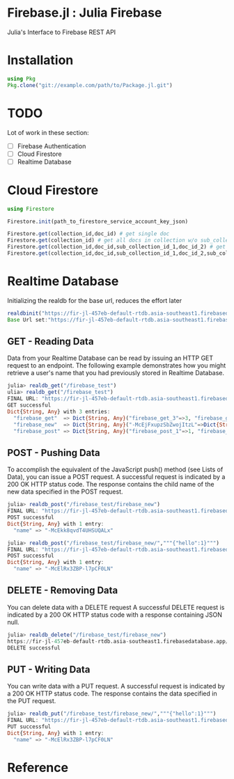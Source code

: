 # Firebase.jl : Julia Firebase

Julia's Interface to Firebase REST API

# Installation

```julia
using Pkg
Pkg.clone("git://example.com/path/to/Package.jl.git")
```

# TODO
Lot of work in these section:

- [ ] Firebase Authentication
- [ ] Cloud Firestore
- [ ] Realtime Database

# Cloud Firestore

```julia
using Firestore

Firestore.init(path_to_firestore_service_account_key_json)

Firestore.get(collection_id,doc_id) # get single doc
Firestore.get(collection_id) # get all docs in collection w/o sub_collections)
Firestore.get(collection_id,doc_id,sub_collection_id_1,doc_id_2) # get doc in sub collection
Firestore.get(collection_id,doc_id,sub_collection_id_1,doc_id_2,sub_collection_id_2) # get all docs in sub collection
```
# Realtime Database

Initializing the realdb for the base url, reduces the effort later
```julia
realdbinit("https://fir-jl-457eb-default-rtdb.asia-southeast1.firebasedatabase.app")
Base Url set:"https://fir-jl-457eb-default-rtdb.asia-southeast1.firebasedatabase.app"
```

## GET - Reading Data
Data from your Realtime Database can be read by issuing an HTTP GET request to an endpoint. The following example demonstrates how you might retrieve a user's name that you had previously stored in Realtime Database.

```julia
julia> realdb_get("/firebase_test")
ulia> realdb_get("/firebase_test")
FINAL URL: "https://fir-jl-457eb-default-rtdb.asia-southeast1.firebasedatabase.app/firebase_test.json"
GET successful
Dict{String, Any} with 3 entries:
  "firebase_get"  => Dict{String, Any}("firebase_get_3"=>3, "firebase_get_2"=>2, "firebase_get_1"=>1)
  "firebase_new"  => Dict{String, Any}("-McEjFxupzSbZwojItzL"=>Dict{String, Any}("name"=>"real_db_test"), "-McEjCHubimhfipKm2yo"=>Dict{String, Any}("name"=>"real_db_test"), "-McEjNy8-8VjqSH3P8dO"=>Dict{String, Any}…
  "firebase_post" => Dict{String, Any}("firebase_post_1"=>1, "firebase_post_3"=>3, "firebase_post_2"=>2, "input"=>Dict{String, Any}("-McEQ7vGcvji7Myab182"=>Dict{String, Any}("stockAmount"=>350, "price"=>"7.5 TL", "…

```

## POST - Pushing Data
To accomplish the equivalent of the JavaScript push() method (see Lists of Data), you can issue a POST request.
A successful request is indicated by a 200 OK HTTP status code. The response contains the child name of the new data specified in the POST request.

```julia
julia> realdb_post("/firebase_test/firebase_new")
FINAL URL: "https://fir-jl-457eb-default-rtdb.asia-southeast1.firebasedatabase.app/firebase_test/firebase_new.json"
POST successful
Dict{String, Any} with 1 entry:
  "name" => "-McEkk8qvdT4UHSUQALx"

julia> realdb_post("/firebase_test/firebase_new/","""{"hello":1}""")
FINAL URL: "https://fir-jl-457eb-default-rtdb.asia-southeast1.firebasedatabase.app/firebase_test/firebase_new.json"
POST successful
Dict{String, Any} with 1 entry:
  "name" => "-McElRx3ZBP-l7pCF0LN"
```

## DELETE - Removing Data
You can delete data with a DELETE request
A successful DELETE request is indicated by a 200 OK HTTP status code with a response containing JSON null.

```julia
julia> realdb_delete("/firebase_test/firebase_new")
https://fir-jl-457eb-default-rtdb.asia-southeast1.firebasedatabase.app/firebase_test/firebase_new.json
DELETE successful
```

## PUT - Writing Data
You can write data with a PUT request.
A successful request is indicated by a 200 OK HTTP status code. The response contains the data specified in the PUT request.

```julia
julia> realdb_put("/firebase_test/firebase_new/","""{"hello":1}""")
FINAL URL: "https://fir-jl-457eb-default-rtdb.asia-southeast1.firebasedatabase.app/firebase_test/firebase_new.json"
PUT successful
Dict{String, Any} with 1 entry:
  "name" => "-McElRx3ZBP-l7pCF0LN"
```

# Reference


